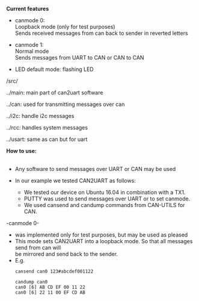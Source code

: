 **Current features** <br />
  - canmode 0: <br />
    Loopback mode (only for test purposes) <br />
    Sends received messages from can back to sender in reverted letters <br />   
    
 - canmode 1: <br />
    Normal mode <br />
    Sends messages from UART to CAN or CAN to CAN <br />
    
 - LED default mode: flashing LED <br /> 

  /src/ <br />

  ../main: main part of can2uart software <br />

  ../can: used for transmitting messages over can <br />

  ../i2c: handle i2c messages <br />

  ../rcc: handles system messages <br />

  ../usart: same as can but for uart <br />
  
  **How to use:** <br />
 <br />
- Any software to send messages over UART or CAN may be used <br />

- In our example we tested CAN2UART as follows: <br />
  - We tested our device on Ubuntu 16.04 in combination with a TX1. <br />
  - PUTTY was used to send messages over UART or to set canmode. <br />
  - We used cansend and candump commands from CAN-UTILS for CAN. <br />


-canmode 0- <br />

- was implemented only for test purposes, but may be used as pleased <br />
- This mode sets CAN2UART into a loopback mode. So that all messages send from can will <br />
  be mirrored and send back to the sender. <br />
- E.g. <br />
  ```
  cansend can0 123#abcdef001122
  ```
  ```
  candump can0
  can0 [6] AB CD EF 00 11 22
  can0 [6] 22 11 00 EF CD AB 
  ```
